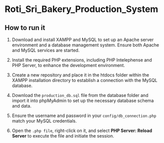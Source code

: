 # Roti_Sri_Bakery_Production_System

## How to run it
 
1. Download and install XAMPP and MySQL to set up an Apache server environment and a database management system. Ensure both Apache and MySQL services are started.

2. Install the required PHP extensions, including PHP Intelephense and PHP Server, to enhance the development environment.

3. Create a new repository and place it in the htdocs folder within the XAMPP installation directory to establish a connection with the MySQL database.

4. Download the `production_db.sql` file from the database folder and import it into phpMyAdmin to set up the necessary database schema and data.

5. Ensure the username and password in your `config/db_connection.php` match your MySQL credentials.

6. Open the `.php file`, right-click on it, and select **PHP Server: Reload Server** to execute the file and initiate the session.
